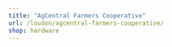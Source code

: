 ```yaml
---
title: "AgCentral Farmers Cooperative"
url: /loudon/agcentral-farmers-cooperative/
shop: hardware
---
```

